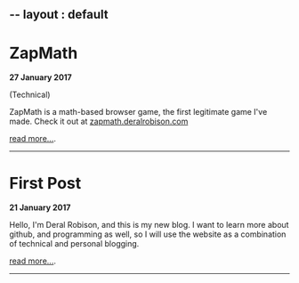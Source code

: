 --
layout : default
--


# [](#header-1)ZapMath

**27 January 2017** 

(Technical)

ZapMath is a math-based browser game, the first legitimate game I've made.
Check it out at [zapmath.deralrobison.com](http://zapmath.deralrobison.com/)

[read more...](ZapPost.md).

* * *

# [](#header-1)First Post

**21 January 2017**

Hello, I'm Deral Robison, and this is my new blog. I want to learn more about github, 
and programming as well, so I will use the website as a combination of technical and 
personal blogging.

[read more...](first-post.md).

* * *
